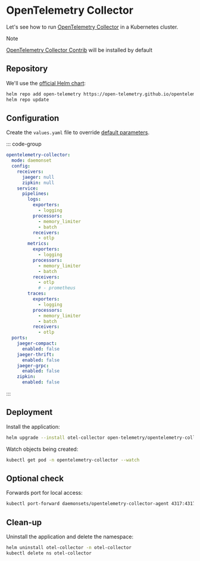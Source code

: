 # OpenTelemetry Collector

Let's see how to run [OpenTelemetry Collector](https://opentelemetry.io/docs/collector/) in a Kubernetes cluster.

> [!NOTE]
> [OpenTelemetry Collector Contrib](https://github.com/open-telemetry/opentelemetry-collector-contrib) will be installed by default

## Repository

We'll use the [official Helm chart](https://github.com/open-telemetry/opentelemetry-helm-charts):

```bash
helm repo add open-telemetry https://open-telemetry.github.io/opentelemetry-helm-charts
helm repo update
```

## Configuration

Create the `values.yaml` file to override [default parameters](https://github.com/open-telemetry/opentelemetry-helm-charts/blob/main/charts/opentelemetry-collector/values.yaml).

::: code-group

```yaml [Daemonset]
opentelemetry-collector:
  mode: daemonset
  config:
    receivers:
      jaeger: null
      zipkin: null
    service:
      pipelines:
        logs:
          exporters:
            - logging
          processors:
            - memory_limiter
            - batch
          receivers:
            - otlp
        metrics:
          exporters:
            - logging
          processors:
            - memory_limiter
            - batch
          receivers:
            - otlp
            # - prometheus
        traces:
          exporters:
            - logging
          processors:
            - memory_limiter
            - batch
          receivers:
            - otlp
  ports:
    jaeger-compact:
      enabled: false
    jaeger-thrift:
      enabled: false
    jaeger-grpc:
      enabled: false
    zipkin:
      enabled: false
```

:::

## Deployment

Install the application:

```bash
helm upgrade --install otel-collector open-telemetry/opentelemetry-collector -f values.yaml --namespace otel-collector --create-namespace
```

Watch objects being created:

```bash
kubectl get pod -n opentelemetry-collector --watch
```

## Optional check

Forwards port for local access:

```bash
kubectl port-forward daemonsets/opentelemetry-collector-agent 4317:4317 -n opentelemetry-collector
```

## Clean-up

Uninstall the application and delete the namespace:

```bash
helm uninstall otel-collector -n otel-collector
kubectl delete ns otel-collector
```
